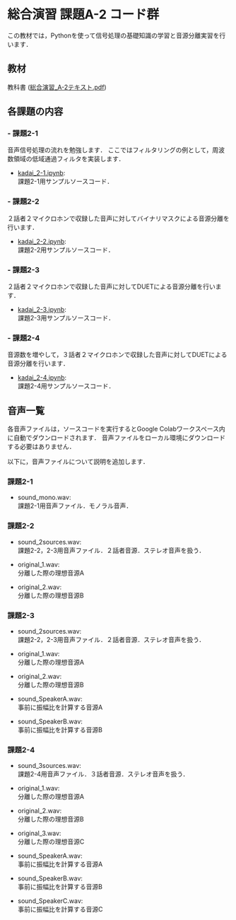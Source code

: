 # 総合演習 課題A-2 コード群

この教材では，Pythonを使って信号処理の基礎知識の学習と音源分離実習を行います．

## 教材

教科書 ([総合演習_A-2テキスト.pdf](https://github.com/YosukeSugiura/SougouEnshu-A/blob/master/%E7%B7%8F%E5%90%88%E6%BC%94%E7%BF%92_%E8%AA%B2%E9%A1%8CA-2%E3%83%86%E3%82%AD%E3%82%B9%E3%83%88.pdf))

## 各課題の内容

### - 課題2-1
 
音声信号処理の流れを勉強します．
ここではフィルタリングの例として，周波数領域の低域通過フィルタを実装します．

- [kadai_2-1.ipynb](https://github.com/YosukeSugiura/SougouEnshu-A/blob/master/kadai_2_1.ipynb):  
   課題2-1用サンプルソースコード．

### - 課題2-2

２話者２マイクロホンで収録した音声に対してバイナリマスクによる音源分離を行います．

- [kadai_2-2.ipynb](https://github.com/YosukeSugiura/SougouEnshu-A/blob/master/kadai_2_2.ipynb):  
   課題2-2用サンプルソースコード．

### - 課題2-3

２話者２マイクロホンで収録した音声に対してDUETによる音源分離を行います．

- [kadai_2-3.ipynb](https://github.com/YosukeSugiura/SougouEnshu-A/blob/master/kadai_2_3.ipynb):  
   課題2-3用サンプルソースコード．

### - 課題2-4

音源数を増やして，３話者２マイクロホンで収録した音声に対してDUETによる音源分離を行います．

- [kadai_2-4.ipynb](https://github.com/YosukeSugiura/SougouEnshu-A/blob/master/kadai_2_4.ipynb):  
   課題2-4用サンプルソースコード．

## 音声一覧

各音声ファイルは，ソースコードを実行するとGoogle Colabワークスペース内に自動でダウンロードされます．
音声ファイルをローカル環境にダウンロードする必要はありません．

以下に，音声ファイルについて説明を追加します．

### 課題2-1

- sound_mono.wav:  
   課題2-1用音声ファイル．モノラル音声．  

### 課題2-2

- sound_2sources.wav:  
   課題2-2，2-3用音声ファイル．２話者音源．ステレオ音声を扱う．  
   
- original_1.wav:  
   分離した際の理想音源A

- original_2.wav:  
   分離した際の理想音源B
   
### 課題2-3

- sound_2sources.wav:  
   課題2-2，2-3用音声ファイル．２話者音源．ステレオ音声を扱う．  
   
- original_1.wav:  
   分離した際の理想音源A

- original_2.wav:  
   分離した際の理想音源B
   
- sound_SpeakerA.wav:  
   事前に振幅比を計算する音源A

- sound_SpeakerB.wav:  
   事前に振幅比を計算する音源B
   
### 課題2-4

- sound_3sources.wav:  
   課題2-4用音声ファイル．３話者音源．ステレオ音声を扱う．  
   
- original_1.wav:  
   分離した際の理想音源A

- original_2.wav:  
   分離した際の理想音源B
   
- original_3.wav:  
   分離した際の理想音源C
   
- sound_SpeakerA.wav:  
   事前に振幅比を計算する音源A

- sound_SpeakerB.wav:  
   事前に振幅比を計算する音源B
   
- sound_SpeakerC.wav:  
   事前に振幅比を計算する音源C
